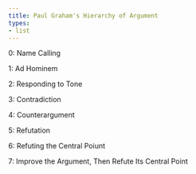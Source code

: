 ```yaml
---
title: Paul Graham's Hierarchy of Argument
types:
- list
---
```


0:  Name Calling

1:  Ad Hominem

2:  Responding to Tone

3:  Contradiction

4:  Counterargument

5:  Refutation

6:  Refuting the Central Poiunt

7:  Improve the Argument, Then Refute Its Central Point
